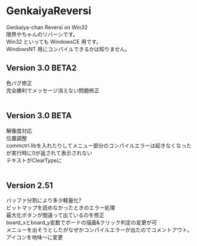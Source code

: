 # GenkaiyaReversi
Genkaiya-chan Reversi on Win32<br>
限界やちゃんのリバーシです。<br>
Win32 といっても WindowsCE 用です。<br>
WindowsNT 用にコンパイルできるかは知りません。<br>

<h2>Version 3.0 BETA2</h2>
色バグ修正<br>
完全勝利でメッセージ消えない問題修正<br><br>

<h2>Version 3.0 BETA</h2>
解像度対応<br>
位置調整<br>
commctrl.libを入れたりしてメニュー部分のコンパイルエラーは起きなくなった　が実行時に0が返されて表示されない<br>
テキストがClearTypeに<br><br>

<h2>Version 2.51</h2>
バッファ分割により多少軽量化?<br>
ビットマップを読めなかったときのエラー処理<br>
最大化ボタンが間違って出ているのを修正<br>
board_xとboard_y変数でボードの描画&クリック判定の変更が可<br>
メニューを出そうとしたがなぜかコンパイルエラーが出たのでコメントアウト。<br>
アイコンを地味～に変更<br>

